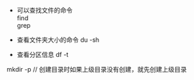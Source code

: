 - 可以查找文件的命令  
find    
grep

- 查看文件夹大小的命令
du -sh

- 查看分区信息
df -t


mkdir -p // 创建目录时如果上级目录没有创建，就先创建上级目录

